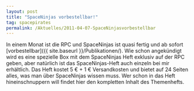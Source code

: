 ```yaml
---
layout: post
title: "SpaceNinjas vorbestellbar!"
tag: spacepirates
permalink: /Aktuelles/2011-04-07-SpaceNinjasvorbestellbar
---
```


In einem Monat ist die RPC und SpaceNinjas ist quasi fertig und ab sofort [vorbestellbar]({{ site.baseurl }}/Publikationen/). Wie schon angekündigt wird es eine spezielle Box mit dem SpaceNinjas Heft exklusiv auf der RPC geben, aber natürlich ist das SpaceNinjas-Heft auch einzeln bei mir erhältlich. Das Heft kostet 5 &euro; + 1 &euro; Versandkosten und bietet auf 24 Seiten alles, was man über SpaceNinjas wissen muss. Wer schon in das Heft hineinschnuppern will findet hier den kompletten Inhalt des Themenhefts.


